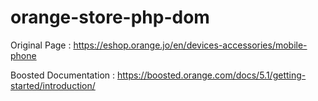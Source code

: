 # orange-store-php-dom

Original Page : https://eshop.orange.jo/en/devices-accessories/mobile-phone

Boosted Documentation : https://boosted.orange.com/docs/5.1/getting-started/introduction/
